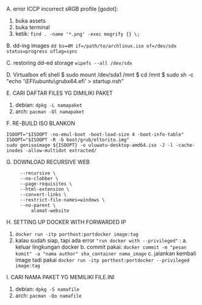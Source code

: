 A. error ICCP incorrect sRGB profile [godot]:
  1. buka assets
  2. buka terminal
  3. ketik:
  `find . -name '*.png' -exec mogrify {} \;`

B. dd-ing images
  `dd bs=4M if=/path/to/archlinux.iso of=/dev/sdx status=progress oflag=sync`

C. restoring dd-ed storage
  `wipefs --all /dev/sdx`
  
D. Virtualbox efi shell
  $ sudo mount /dev/sda1 /mnt
  $ cd /mnt
  $ sudo sh -c "echo '\EFI\ubuntu\grubx64.efi' > startup.nsh"

E. CARI DAFTAR FILES YG DIMILIKI PAKET
  1. debian: `dpkg -L namapaket`
  2. arch: `pacman -Ql namapaket`

F. RE-BUILD ISO BLANKON
```ISOOPT="-v -A BlankOnCDFactory -p BlankOn -publisher BlankOn -V blankon"
ISOOPT="$ISOOPT -no-emul-boot -boot-load-size 4 -boot-info-table"
ISOOPT="$ISOOPT -R -b boot/grub/eltorito.img"
sudo genisoimage ${ISOOPT} -o uluwatu-desktop-amd64.iso -J -l -cache-inodes -allow-multidot extracted/
```

G. DOWNLOAD RECURSIVE WEB
```wget \
     --recursive \
     --no-clobber \
     --page-requisites \
     --html-extension \
     --convert-links \
     --restrict-file-names=windows \
     --no-parent \
         alamat-website
```
         
H. SETTING UP DOCKER WITH FORWARDED IP
  1. `docker run -itp porthost:portdocker image:tag`
  2. kalau sudah siap, tapi ada error `"run docker with --privileged"` : 
    a. keluar lingkungan docker
    b. commit pakai: `docker commit -m "pesan komit" -a "nama author" sha_container nama_image`
    c. jalankan kembali image tadi pakai `docker run -itp porthost:portdocker --privileged image:tag`
    
I. CARI NAMA PAKET YG MEMILIKI FILE.INI
  1. debian: `dpkg -S namafile`
  2. arch: `pacman -Qo namafile`
